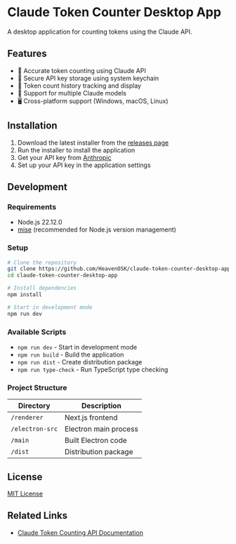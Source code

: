 # Claude Token Counter Desktop App

A desktop application for counting tokens using the Claude API.

## Features

- 🔢 Accurate token counting using Claude API
- 🔐 Secure API key storage using system keychain
- 📝 Token count history tracking and display
- 🎯 Support for multiple Claude models
- 🖥️ Cross-platform support (Windows, macOS, Linux)

## Installation

1. Download the latest installer from the [releases page](https://github.com/HeavenOSK/claude-token-counter-desktop-app/releases)
2. Run the installer to install the application
3. Get your API key from [Anthropic](https://console.anthropic.com/)
4. Set up your API key in the application settings

## Development

### Requirements

- Node.js 22.12.0
- [mise](https://mise.jdx.dev/) (recommended for Node.js version management)

### Setup

```bash
# Clone the repository
git clone https://github.com/HeavenOSK/claude-token-counter-desktop-app.git
cd claude-token-counter-desktop-app

# Install dependencies
npm install

# Start in development mode
npm run dev
```

### Available Scripts

- `npm run dev` - Start in development mode
- `npm run build` - Build the application
- `npm run dist` - Create distribution package
- `npm run type-check` - Run TypeScript type checking

### Project Structure

| Directory | Description |
|-----------|-------------|
| `/renderer` | Next.js frontend |
| `/electron-src` | Electron main process |
| `/main` | Built Electron code |
| `/dist` | Distribution package |

## License

[MIT License](LICENSE)

## Related Links

- [Claude Token Counting API Documentation](https://docs.anthropic.com/en/docs/build-with-claude/token-counting)
